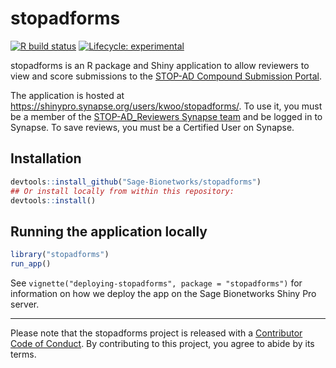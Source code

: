 <!-- README.md is generated from README.Rmd. Please edit that file -->

stopadforms
===========

<!-- badges: start -->

[![R build
status](https://github.com/Sage-Bionetworks/stopadforms/workflows/R-CMD-check/badge.svg)](https://github.com/Sage-Bionetworks/stopadforms/actions)
[![Lifecycle:
experimental](https://img.shields.io/badge/lifecycle-experimental-orange.svg)](https://www.tidyverse.org/lifecycle/#experimental)
<!-- badges: end -->

stopadforms is an R package and Shiny application to allow reviewers to
view and score submissions to the [STOP-AD Compound Submission
Portal](https://stopadportal.synapse.org/#/).

The application is hosted at
<https://shinypro.synapse.org/users/kwoo/stopadforms/>. To use it, you
must be a member of the [STOP-AD\_Reviewers Synapse
team](https://www.synapse.org/#!Team:3403721) and be logged in to
Synapse. To save reviews, you must be a Certified User on Synapse.

Installation
------------

``` r
devtools::install_github("Sage-Bionetworks/stopadforms")
## Or install locally from within this repository:
devtools::install()
```

Running the application locally
-------------------------------

``` r
library("stopadforms")
run_app()
```

See `vignette("deploying-stopadforms", package = "stopadforms")` for
information on how we deploy the app on the Sage Bionetworks Shiny Pro
server.

------------------------------------------------------------------------

Please note that the stopadforms project is released with a [Contributor
Code of Conduct](.github/CODE_OF_CONDUCT.md). By contributing to this
project, you agree to abide by its terms.
